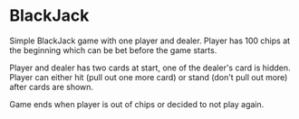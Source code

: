 # BlackJack

Simple BlackJack game with one player and dealer.
Player has 100 chips at the beginning which can be bet before the game starts. 

Player and dealer has two cards at start, one of the dealer's card is hidden. 
Player can either hit (pull out one more card) or stand (don't pull out more) after cards are shown.

Game ends when player is out of chips or decided to not play again.
